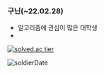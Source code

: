 ### 구닌(~22.02.28) 

 - 알고리즘에 관심이 많은 대학생
 - 
<!--
**tolelom/tolelom** is a ✨ _special_ ✨ repository because its `README.md` (this file) appears on your GitHub profile.

Here are some ideas to get you started:

- 🔭 I’m currently working on ...
- 🌱 I’m currently learning ...
- 👯 I’m looking to collaborate on ...
- 🤔 I’m looking for help with ...
- 💬 Ask me about ...
- 📫 How to reach me: ...
- 😄 Pronouns: ...
- ⚡ Fun fact: ...
-->

<p align="center">
  <a href="https://solved.ac/tolelom">
    
  ![solved.ac tier](http://mazassumnida.wtf/api/v2/generate_badge?boj=tolelom)

  </a>
</p>


![soldierDate](http://goonba.xyz/?endDate=20220228)
